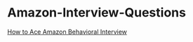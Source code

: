 # Amazon-Interview-Questions

[How to Ace Amazon Behavioral Interview](https://leetcode.com/discuss/interview-experience/750054/how-to-ace-amazon-behavioral-interview)
